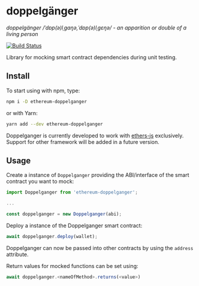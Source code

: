 # doppelgänger
_doppelgänger /ˈdɒp(ə)lˌɡaŋə,ˈdɒp(ə)lˌɡɛŋə/ - an apparition or double of a living person_


[![Build Status](https://travis-ci.com/EthWorks/doppelganger.svg?branch=master)](https://travis-ci.com/EthWorks/doppelganger)


Library for mocking smart contract dependencies during unit testing.

## Install
To start using with npm, type:
```sh
npm i -D ethereum-doppelganger
```

or with Yarn:
```sh
yarn add --dev ethereum-doppelganger
```

Doppelganger is currently developed to work with [ethers-js](https://github.com/ethers-io/ethers.js/) exclusively. Support for other framework will be added in a future version.

## Usage

Create a instance of `Doppelganger` providing the ABI/interface of the smart contract you want to mock:

```js
import Doppelganger from 'ethereum-doppelganger';

...

const doppelganger = new Doppelganger(abi);
```

Deploy a instance of the Doppelganger smart contract:

```js
await doppelganger.deploy(wallet);
```

Doppelganger can now be passed into other contracts by using the `address` attribute.

Return values for mocked functions can be set using:

```js
await doppelganger.<nameOfMethod>.returns(<value>)
```
